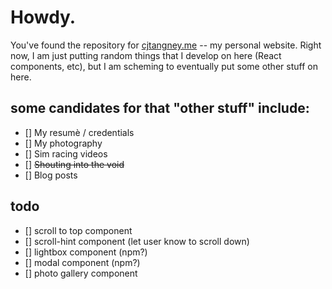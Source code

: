# Howdy.

You've found the repository for [cjtangney.me](https://cjtangney.me) -- my personal website. Right now, I am just putting random things that I develop on here (React components, etc), but I am scheming to eventually put some other stuff on here.

## some candidates for that "other stuff" include:

- [] My resumè / credentials
- [] My photography
- [] Sim racing videos
- [] ~~Shouting into the void~~
- [] Blog posts

## todo

- [] scroll to top component
- [] scroll-hint component (let user know to scroll down)
- [] lightbox component (npm?)
- [] modal component (npm?)
- [] photo gallery component